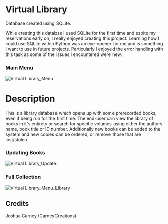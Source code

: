 # Virtual Library
Database created using SQLite.


While creating this databse I used SQLite for the first time and espite my reservations early on, I really enjoyed creating this project. Learning how I could use SQLite within Python was an eye-opener for me and is something I want to use in future projects. Particularly I enjoyed the error handling with this task as some of the issues I encountered were new.

### Main Menu
![Virtual Library_Menu](https://user-images.githubusercontent.com/118828403/220355622-72bdad0a-a68f-4490-9034-0e223d64b374.png)

# Description
This is a library database which opens up with some prerecorded books, even if being run for the first time. The end-user can view the library of books in it's entirety or search for specific volumes using either the authors name, book title or ID number. Additionally new books can be added to the system and new copies can be ordered, or remove those that are lost/stolen.
 
 ### Updating Books
 ![Virtual Library_Update](https://user-images.githubusercontent.com/118828403/220355736-bcf11658-82c1-4923-abbb-8df2c9f7bd24.png)
 
 ### Full Collection
 ![Virtual Library_Menu_Library](https://user-images.githubusercontent.com/118828403/220355900-91f5c53a-e01b-4ef8-a67d-f45355fe65e3.png)

 ## Credits
 Joshua Carney (CarneyCreations)
